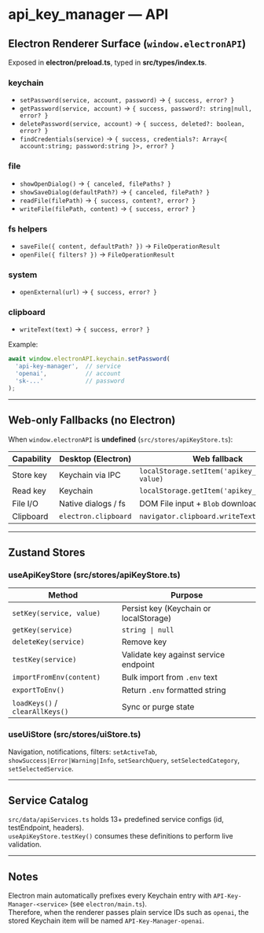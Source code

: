 # api_key_manager — API

## Electron Renderer Surface (`window.electronAPI`)
Exposed in **electron/preload.ts**, typed in **src/types/index.ts**.

### keychain
- `setPassword(service, account, password)` → `{ success, error? }`
- `getPassword(service, account)` → `{ success, password?: string|null, error? }`
- `deletePassword(service, account)` → `{ success, deleted?: boolean, error? }`
- `findCredentials(service)` → `{ success, credentials?: Array<{ account:string; password:string }>, error? }`

### file
- `showOpenDialog()` → `{ canceled, filePaths? }`
- `showSaveDialog(defaultPath?)` → `{ canceled, filePath? }`
- `readFile(filePath)` → `{ success, content?, error? }`
- `writeFile(filePath, content)` → `{ success, error? }`

### fs helpers
- `saveFile({ content, defaultPath? })` → `FileOperationResult`
- `openFile({ filters? })` → `FileOperationResult`

### system
- `openExternal(url)` → `{ success, error? }`

### clipboard
- `writeText(text)` → `{ success, error? }`

Example:
```ts
await window.electronAPI.keychain.setPassword(
  'api-key-manager',  // service
  'openai',           // account
  'sk-...'            // password
);
```

---

## Web-only Fallbacks (no Electron)
When `window.electronAPI` is **undefined** (`src/stores/apiKeyStore.ts`):

| Capability | Desktop (Electron) | Web fallback |
|------------|-------------------|--------------|
| Store key  | Keychain via IPC  | `localStorage.setItem('apikey_'+service, value)` |
| Read key   | Keychain          | `localStorage.getItem('apikey_'+service)` |
| File I/O   | Native dialogs / fs | DOM File input + `Blob` download |
| Clipboard  | `electron.clipboard` | `navigator.clipboard.writeText` |

---

## Zustand Stores

### useApiKeyStore (src/stores/apiKeyStore.ts)
| Method | Purpose |
|--------|---------|
| `setKey(service, value)` | Persist key (Keychain or localStorage) |
| `getKey(service)` | `string \| null` |
| `deleteKey(service)` | Remove key |
| `testKey(service)` | Validate key against service endpoint |
| `importFromEnv(content)` | Bulk import from `.env` text |
| `exportToEnv()` | Return `.env` formatted string |
| `loadKeys()` / `clearAllKeys()` | Sync or purge state |

### useUiStore (src/stores/uiStore.ts)
Navigation, notifications, filters:
`setActiveTab`, `showSuccess|Error|Warning|Info`, `setSearchQuery`, `setSelectedCategory`, `setSelectedService`.

---

## Service Catalog
`src/data/apiServices.ts` holds 13+ predefined service configs (id, testEndpoint, headers).  
`useApiKeyStore.testKey()` consumes these definitions to perform live validation.

---

## Notes
Electron main automatically prefixes every Keychain entry with `API-Key-Manager-<service>` (see `electron/main.ts`).  
Therefore, when the renderer passes plain service IDs such as `openai`, the stored Keychain item will be named `API-Key-Manager-openai`.
